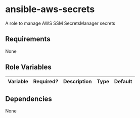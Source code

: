 ansible-aws-secrets
=========

A role to manage AWS SSM SecretsManager secrets

Requirements
------------

None

Role Variables
--------------

| Variable | Required? | Description | Type | Default |
|----------|-----------|-------------|------|---------|

Dependencies
------------

None


